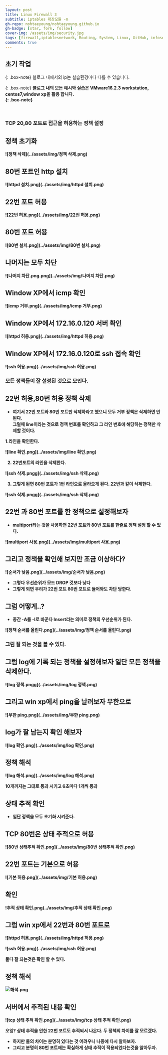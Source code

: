 ```yaml
---
layout: post
title: Linux Firewall 3
subtitle: iptables 확장모듈 -m 
gh-repo: nohtaeyoung/nohtaeyoung.github.io
gh-badge: [star, fork, follow]
cover-img: /assets/img/security.jpg
tags: [firewall,iptablesnetwork, Routing, System, Linux, GitHub, infosec_oh_nohoooooo_tae_young, taeyoung noh]
comments: true
---
```



## 초기 작업

{: .box-note}
블로그 내에서의 ip는 실습환경마다 다를 수 있습니다.

{: .box-note}
<b>블로그 내의 모든 예시와 실습은 VMware16.2.3 workstation, centos7,window xp을 활용 합니다.<br>
{: .box-note}


<br>


### TCP 20,80 포트로 접근을 허용하는 정책 설정

## 정책 초기화

![정책 삭제](../assets/img/정책 삭제.png)

## 80번 포트인 http 설치

![httpd 설치.png](../assets/img/httpd 설치.png)

## 22번 포트 허용

![22번 허용.png](../assets/img/22번 허용.png)

## 80번 포트 허용

![80번 설치.png](../assets/img/80번 설치.png)

## 나머지는 모두 차단

![나머지 차단.png.png](../assets/img/나머지 차단.png)

## Window XP에서 icmp 확인

![icmp 거부.png](../assets/img/icmp 거부.png)

## Window XP에서 172.16.0.120 서버 확인

![httpd 허용.png](../assets/img/httpd 허용.png)

## Window XP에서 172.16.0.120로 ssh 접속 확인

![ssh 허용.png](../assets/img/ssh 허용.png)

<h3>모든 정책들이 잘 설정된 것으로 모인다.</h3>

## 22번 허용,80번 허용 정책 삭제
- 여기서 22번 포트와 80번 포트만 삭제하라고 했으니 모두 거부 정책은 삭제하면 안된다.<br>
그럴때 line이라는 것으로 정책 번호를 확인하고 그 라인 번호에 해당하는 정책만 삭제할 것이다.

1.라인을 확인한다.

![line 확인.png](../assets/img/line 확인.png)

2. 22번포트의 라인을 삭제한다.

![ssh 삭제.pngg](../assets/img/ssh 삭제.png)

3. 그렇게 된면 80번 포트가 1번 라인으로 올라오게 된다. 22번과 같이 삭제한다.

![ssh 삭제.pngg](../assets/img/ssh 삭제.png)

## 22번 과 80번 포트를 한 정책으로 설정해보자
- multiport라는 것을 사용하면 22번 포트와 80번 포트를 한줄로 정책 설정 할 수 있다.

![multiport 사용.png](../assets/img/multiport 사용.png)

## 그리고 정책을 확인해 보지만 조금 이상하다?

![순서가 낮음.png](../assets/img/순서가 낮음.png)

- 그렇다 우선순위가 모드 DROP 것보다 낮다
- 그렇게 되면 우리가 22번 포트 80번 포트로 들어와도 차단 당한다.

## 그럼 어떻게..?
- 중간 -A를 -I로 바꾼다 Insert라는 의미로 정책의 우선순위가 된다.

![정책 순서를 올린다.png](../assets/img/정책 순서를 올린다.png)

<h3>그럼 잘 되는 것을 볼 수 있다.</h3>

## 그럼 log에 기록 되는 정책을 설정해보자 일단 모든 정책을 삭제한다.

![log 정책.pngg](../assets/img/log 정책.png)

## 그리고 win xp에서 ping을 날려보자 무한으로

![무한 ping.png](../assets/img/무한 ping.png)

## log가 잘 남는지 확인 해보자

![log 확인.png](../assets/img/log 확인.png)

## 정책 해석

![log 해석.png](../assets/img/log 해석.png)

10개까지는 그대로 통과 시키고 6초마다 1개씩 통과

## 상태 추적 확인
- 일단 정책을 모두 초기화 시켜준다.

## TCP 80번은 상태 추적으로 허용

![80번 상태추적 확인.png](../assets/img/80번 상태추적 확인.png)

## 22번 포트는 기본으로 허용

![기본 허용.png](../assets/img/기본 허용.png)

## 확인

!추적 상태 확인.png(../assets/img/추적 상태 확인.png)

## 그럼 win xp에서 22번과 80번 포트로 

![httpd 허용.png](../assets/img/httpd 허용.png)

![ssh 허용.png](../assets/img/ssh 허용.png)

둘다 잘 되는것은 확인 할 수 있다.

## 정책 해석

![해석.png](../assets/img/해석.png)

## 서버에서 추적된 내용 확인

![tcp 상태 추적 확인.png](../assets/img/tcp 상태 추적 확인.png)

<b>오잉? 상태 추적을 안한 22번 포트도 추적되서 나온다. 두 정책의 차이를 잘 모르겠다.</b>
- 하지만 둘의 차이는 분명히 있다는 것 어려우니 나중에 다시 알아보자.
- 그리고 분명히 80번 포트에는 확실하게 상태 추적이 적용되었다는것을 알아두자.

<script src="https://giscus.app/client.js"
        data-repo="nohtaeyoung/nohtaeyoung.github.io"
        data-repo-id="R_kgDOHixriA"
        data-category="General"
        data-category-id="DIC_kwDOHixriM4CQSxP"
        data-mapping="pathname"
        data-reactions-enabled="1"
        data-emit-metadata="0"
        data-input-position="top"
        data-theme="light"
        data-lang="ko"
        crossorigin="anonymous"
        async>
</script>
